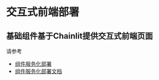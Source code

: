 # 交互式前端部署

## 基础组件基于Chainlit提供交互式前端页面

请参考 

- [组件服务化部署](https://github.com/baidubce/app-builder/blob/master/cookbooks/components/agent_runtime.ipynb)
- [组件服务化部署文档](https://github.com/baidubce/app-builder/blob/master/docs/basic_module/chainlit.md)
